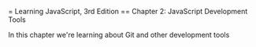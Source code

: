 = Learning JavaScript, 3rd Edition
== Chapter 2: JavaScript Development Tools

In this chapter we're learning about Git and other development tools
